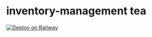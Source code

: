 # inventory-management tea

[![Deploy on Railway](https://railway.app/button.svg)](https://railway.app/template/Y-QC9x?referralCode=0IjPN6)
